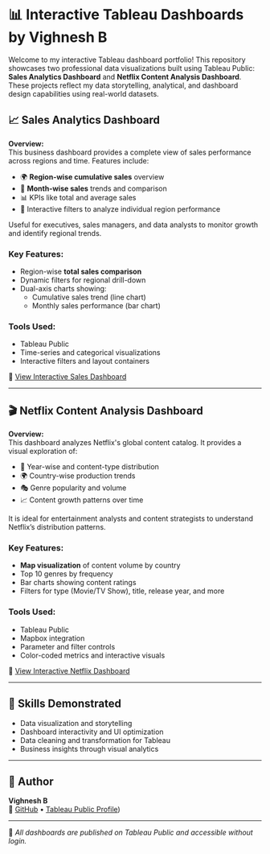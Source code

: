 # 📊 Interactive Tableau Dashboards by Vighnesh B

Welcome to my interactive Tableau dashboard portfolio! This repository showcases two professional data visualizations built using Tableau Public: **Sales Analytics Dashboard** and **Netflix Content Analysis Dashboard**. These projects reflect my data storytelling, analytical, and dashboard design capabilities using real-world datasets.

## 📈 Sales Analytics Dashboard

**Overview:**  
This business dashboard provides a complete view of sales performance across regions and time. Features include:

- 🌍 **Region-wise cumulative sales** overview
- 📆 **Month-wise sales** trends and comparison
- 📊 KPIs like total and average sales
- 📌 Interactive filters to analyze individual region performance

Useful for executives, sales managers, and data analysts to monitor growth and identify regional trends.

### Key Features:
- Region-wise **total sales comparison**
- Dynamic filters for regional drill-down
- Dual-axis charts showing:
  - Cumulative sales trend (line chart)
  - Monthly sales performance (bar chart)

### Tools Used:
- Tableau Public
- Time-series and categorical visualizations
- Interactive filters and layout containers

🔗 [View Interactive Sales Dashboard](https://public.tableau.com/app/profile/vighnesh.b/viz/Sales_Analytics_17508460943380/Lv12)

---

## 🎬 Netflix Content Analysis Dashboard


**Overview:**  
This dashboard analyzes Netflix's global content catalog. It provides a visual exploration of:

- 📅 Year-wise and content-type distribution
- 🌍 Country-wise production trends
- 🎭 Genre popularity and volume
- 📈 Content growth patterns over time

It is ideal for entertainment analysts and content strategists to understand Netflix’s distribution patterns.

### Key Features:
- **Map visualization** of content volume by country
- Top 10 genres by frequency
- Bar charts showing content ratings
- Filters for type (Movie/TV Show), title, release year, and more

### Tools Used:
- Tableau Public
- Mapbox integration
- Parameter and filter controls
- Color-coded metrics and interactive visuals

🔗 [View Interactive Netflix Dashboard](https://public.tableau.com/app/profile/vighnesh.b/viz/NETFLIXDashboard_17153159598150/Netflix)


---

## 🧠 Skills Demonstrated
- Data visualization and storytelling
- Dashboard interactivity and UI optimization
- Data cleaning and transformation for Tableau
- Business insights through visual analytics
  
---

## 👤 Author

**Vighnesh B**  
🔗 [GitHub](https://github.com/vighneshb1995) • [Tableau Public Profile](https://public.tableau.com/app/profile/vighnesh.b/vizzes))

---

📌 *All dashboards are published on Tableau Public and accessible without login.*


